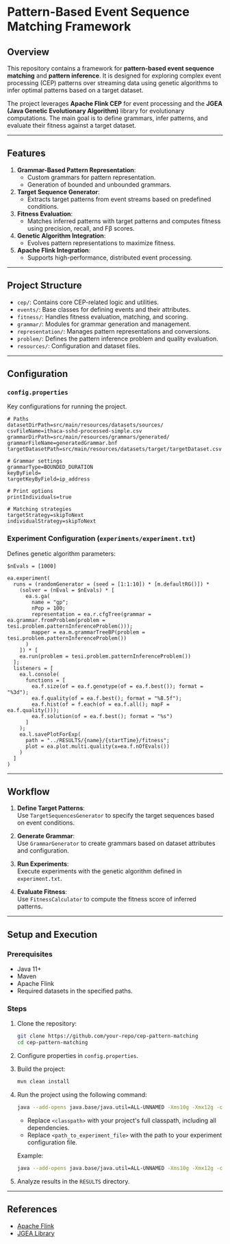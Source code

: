 
# Pattern-Based Event Sequence Matching Framework

## Overview

This repository contains a framework for **pattern-based event sequence matching** and **pattern inference**. It is designed for exploring complex event processing (CEP) patterns over streaming data using genetic algorithms to infer optimal patterns based on a target dataset.

The project leverages **Apache Flink CEP** for event processing and the **JGEA (Java Genetic Evolutionary Algorithm)** library for evolutionary computations. The main goal is to define grammars, infer patterns, and evaluate their fitness against a target dataset.

---

## Features

1. **Grammar-Based Pattern Representation**:
   - Custom grammars for pattern representation.
   - Generation of bounded and unbounded grammars.
2. **Target Sequence Generator**:
   - Extracts target patterns from event streams based on predefined conditions.
3. **Fitness Evaluation**:
   - Matches inferred patterns with target patterns and computes fitness using precision, recall, and Fβ scores.
4. **Genetic Algorithm Integration**:
   - Evolves pattern representations to maximize fitness.
5. **Apache Flink Integration**:
   - Supports high-performance, distributed event processing.

---

## Project Structure

- `cep/`: Contains core CEP-related logic and utilities.
- `events/`: Base classes for defining events and their attributes.
- `fitness/`: Handles fitness evaluation, matching, and scoring.
- `grammar/`: Modules for grammar generation and management.
- `representation/`: Manages pattern representations and conversions.
- `problem/`: Defines the pattern inference problem and quality evaluation.
- `resources/`: Configuration and dataset files.

---

## Configuration

### `config.properties`

Key configurations for running the project.

```properties
# Paths
datasetDirPath=src/main/resources/datasets/sources/
csvFileName=ithaca-sshd-processed-simple.csv
grammarDirPath=src/main/resources/grammars/generated/
grammarFileName=generatedGrammar.bnf
targetDatasetPath=src/main/resources/datasets/target/targetDataset.csv

# Grammar settings
grammarType=BOUNDED_DURATION
keyByField=
targetKeyByField=ip_address

# Print options
printIndividuals=true

# Matching strategies
targetStrategy=skipToNext
individualStrategy=skipToNext
```

### Experiment Configuration (`experiments/experiment.txt`)

Defines genetic algorithm parameters:

```text
$nEvals = [1000]

ea.experiment(
  runs = (randomGenerator = (seed = [1:1:10]) * [m.defaultRG()]) *
    (solver = (nEval = $nEvals) * [
      ea.s.ga(
        name = "gp";
        nPop = 100;
        representation = ea.r.cfgTree(grammar = ea.grammar.fromProblem(problem = tesi.problem.patternInferenceProblem()));
        mapper = ea.m.grammarTreeBP(problem = tesi.problem.patternInferenceProblem())
      )
    ]) * [
    ea.run(problem = tesi.problem.patternInferenceProblem())
  ];
  listeners = [
    ea.l.console(
      functions = [
        ea.f.size(of = ea.f.genotype(of = ea.f.best()); format = "%3d");
        ea.f.quality(of = ea.f.best(); format = "%8.5f");
        ea.f.hist(of = f.each(of = ea.f.all(); mapF = ea.f.quality()));
        ea.f.solution(of = ea.f.best(); format = "%s")
      ]
    );
    ea.l.savePlotForExp(
      path = "../RESULTS/{name}/{startTime}/fitness";
      plot = ea.plot.multi.quality(x=ea.f.nOfEvals())
    )
  ]
)
```

---

## Workflow

1. **Define Target Patterns**:  
   Use `TargetSequencesGenerator` to specify the target sequences based on event conditions.

2. **Generate Grammar**:  
   Use `GrammarGenerator` to create grammars based on dataset attributes and configuration.

3. **Run Experiments**:  
   Execute experiments with the genetic algorithm defined in `experiment.txt`.

4. **Evaluate Fitness**:  
   Use `FitnessCalculator` to compute the fitness score of inferred patterns.

---

## Setup and Execution

### Prerequisites

- Java 11+
- Maven
- Apache Flink
- Required datasets in the specified paths.

### Steps

1. Clone the repository:
   ```bash
   git clone https://github.com/your-repo/cep-pattern-matching
   cd cep-pattern-matching
   ```

2. Configure properties in `config.properties`.

3. Build the project:
   ```bash
   mvn clean install
   ```

4. Run the project using the following command:
   ```bash
   java --add-opens java.base/java.util=ALL-UNNAMED -Xms10g -Xmx12g -cp "<classpath>" io.github.ericmedvet.jgea.experimenter.Starter -v -nr 1 -nt 10 -f <path_to_experiment_file>
   ```

   - Replace `<classpath>` with your project's full classpath, including all dependencies.
   - Replace `<path_to_experiment_file>` with the path to your experiment configuration file.

   Example:
   ```bash
   java --add-opens java.base/java.util=ALL-UNNAMED -Xms10g -Xmx12g -cp "C:\path\to\dependencies\*.jar;target\flinkCEP-Patterns-0.1.jar" io.github.ericmedvet.jgea.experimenter.Starter -v -nr 1 -nt 10 -f src/main/resources/experiments/experiment.txt
   ```

5. Analyze results in the `RESULTS` directory.

---

## References

- [Apache Flink](https://flink.apache.org/)
- [JGEA Library](https://github.com/ericmedvet/jgea)
